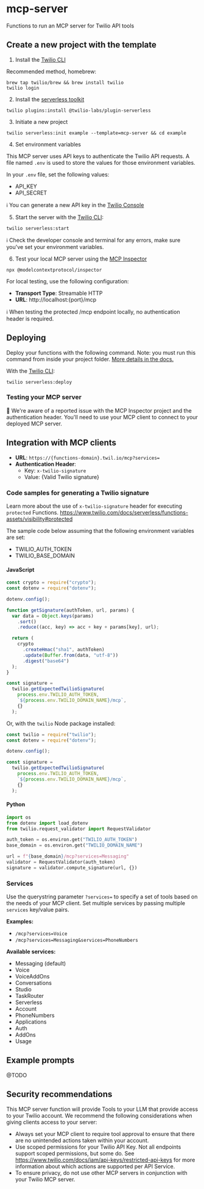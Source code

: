 # mcp-server

Functions to run an MCP server for Twilio API tools

## Create a new project with the template

1. Install the [Twilio CLI](https://www.twilio.com/docs/twilio-cli/quickstart#install-twilio-cli)

Recommended method, homebrew: 
```shell
brew tap twilio/brew && brew install twilio
twilio login
```

2. Install the [serverless toolkit](https://www.twilio.com/docs/labs/serverless-toolkit/getting-started)

```shell
twilio plugins:install @twilio-labs/plugin-serverless
```

3. Initiate a new project

```shell
twilio serverless:init example --template=mcp-server && cd example
```

4. Set environment variables

This MCP server uses API keys to authenticate the Twilio API requests. A file named `.env` is used to store the values for those environment variables.

In your `.env` file, set the following values:

* API_KEY
* API_SECRET

ℹ️ You can generate a new API key in the [Twilio Console](https://www.twilio.com/console/project/api-keys)

5. Start the server with the [Twilio CLI](https://www.twilio.com/docs/twilio-cli/quickstart):

```shell
twilio serverless:start
```

ℹ️ Check the developer console and terminal for any errors, make sure you've set your environment variables.

6. Test your local MCP server using the [MCP Inspector](https://modelcontextprotocol.io/docs/tools/inspector)

```shell
npx @modelcontextprotocol/inspector
```

For local testing, use the following configuration:

* **Transport Type**: Streamable HTTP
* **URL**: http://localhost:{port}/mcp

ℹ️ When testing the protected /mcp endpoint locally, no authentication header is required.

## Deploying

Deploy your functions with the following command. Note: you must run this command from inside your project folder. [More details in the docs.](https://www.twilio.com/docs/labs/serverless-toolkit)

With the [Twilio CLI](https://www.twilio.com/docs/twilio-cli/quickstart):

```shell
twilio serverless:deploy
```

### Testing your MCP server

🐛 We're aware of a reported issue with the MCP Inspector project and the authentication header. You'll need to use your MCP client to connect to your deployed MCP server.

## Integration with MCP clients

* **URL**: `https://{functions-domain}.twil.io/mcp?services=`
* **Authentication Header**: 
  * Key: `x-twilio-signature`
  * Value: {Valid Twilio signature}

### Code samples for generating a Twilio signature

Learn more about the use of `x-twilio-signature` header for executing `protected` Functions. https://www.twilio.com/docs/serverless/functions-assets/visibility#protected 

The sample code below assuming that the following environment variables are set:
* TWILIO_AUTH_TOKEN
* TWILIO_BASE_DOMAIN

#### JavaScript

```javascript
const crypto = require("crypto");
const dotenv = require("dotenv");

dotenv.config();

function getSignature(authToken, url, params) {
  var data = Object.keys(params)
    .sort()
    .reduce((acc, key) => acc + key + params[key], url);

  return (
    crypto
      .createHmac("sha1", authToken)
      .update(Buffer.from(data, "utf-8"))
      .digest("base64")
  );
}

const signature =
  twilio.getExpectedTwilioSignature(
    process.env.TWILIO_AUTH_TOKEN,
    `${process.env.TWILIO_DOMAIN_NAME}/mcp`,
    {}
  );
```

Or, with the `twilio` Node package installed:

```javascript
const twilio = require("twilio");
const dotenv = require("dotenv");

dotenv.config();

const signature =
  twilio.getExpectedTwilioSignature(
    process.env.TWILIO_AUTH_TOKEN,
    `${process.env.TWILIO_DOMAIN_NAME}/mcp`,
    {}
  );
```

#### Python

```python
import os
from dotenv import load_dotenv
from twilio.request_validator import RequestValidator

auth_token = os.environ.get("TWILIO_AUTH_TOKEN")
base_domain = os.environ.get("TWILIO_DOMAIN_NAME")

url = f"{base_domain}/mcp?services=Messaging"
validator = RequestValidator(auth_token)
signature = validator.compute_signature(url, {})
```

### Services

Use the querystring parameter `?services=` to specify a set of tools based on the needs of your MCP client. Set multiple services by passing multiple `services` key/value pairs.

**Examples:**

* `/mcp?services=Voice`
* `/mcp?services=Messaging&services=PhoneNumbers`

**Available services:**

* Messaging (default)
* Voice
* VoiceAddOns
* Conversations
* Studio
* TaskRouter
* Serverless
* Account
* PhoneNumbers
* Applications
* Auth
* AddOns
* Usage

## Example prompts

@TODO

## Security recommendations

This MCP server function will provide Tools to your LLM that provide access to your Twilio account. We recommend the following considerations when giving clients access to your server:

- Always set your MCP client to require tool approval to ensure that there are no unintended actions taken within your account.
- Use scoped permissions for your Twilio API Key. Not all endpoints support scoped permissions, but some do. See https://www.twilio.com/docs/iam/api-keys/restricted-api-keys for more information about which actions are supported per API Service.
- To ensure privacy, do not use other MCP servers in conjunction with your Twilio MCP server.
